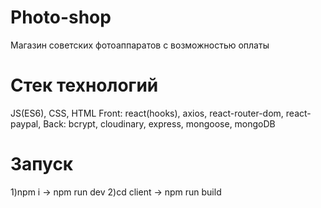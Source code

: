 # Photo-shop
Магазин советских фотоаппаратов с возможностью оплаты

# Стек технологий
JS(ES6), CSS, HTML
Front: react(hooks), axios, react-router-dom, react-paypal,
Back: bcrypt, cloudinary, express, mongoose, mongoDB

# Запуск
1)npm i -> npm run dev
2)cd client -> npm run build
